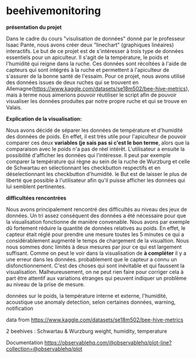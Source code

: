 # beehivemonitoring

**présentation du projet**

Dans le cadre du cours "visulisation de données" donné par le professeur Isaac Pante, nous avons créer deux "linechart" (graphiques linéaires) interactifs. Le but de ce projet est de s'intéresser à trois type de données essentiels pour un apiculteur. Il s'agit de la température, le poids et l'humidité qui reigne dans la ruche. Ces données sont récoltées à l'aide de capteurs qui sont intégrés à la ruche et permettent à l'apiculteur de s'assurer de la bonne santé de l'essaim. Pour ce projet, nous avons utilisé des données issues de deux ruches qui se trouvent en Allemagne(https://www.kaggle.com/datasets/se18m502/bee-hive-metrics), mais à terme nous aimerions pouvoir réutiliser le script afin de pouvoir visualiser les données produites par notre propre ruche et qui se trouve en Valais.


**Explication de la visualisation:**

Nous avons décidé de séparer les données de température et d'humidité des données de poids. En effet, il est très utile pour l'apiculteur de pouvoir comparer ces deux **variables (je sais pas si c'est le bon terme**, alors que la comparaison avec le poids n'a pas de réel intérêt. 
L'utilisateur a ensuite la possibilité d'afficher les données qui l'intéresse. Il peut par exemple comparer la température qui règne au sein de la ruche de Wurzburg et celle de Schwartau en sélectionnant les checkbutton respectifs et en déselectionnant les checkbutton d'humidité. le But est de laisser le plus de liberté que possible à l'utilisateur afin qu'il puisse afficher les données qui lui semblent pertinentes. 


**difficultées rencontrées**

Nous avons principalement rencontré des difficultés au niveau des jeux de données. Un tri assez conséquent des données a été nécessaire pour que la visualisation fonctionne de manière convenable. Nous avons par exemple dû fortement réduire la quantité de données relatives au poids. En effet, le capteur était réglé pour prendre une mesure toutes les 5 minutes ce qui a considérablement augmenté le temps de chargement de la visualtion. Nous nous sommes donc limités à deux mesures par jour ce qui est largement suffisant. 
Comme on peut le voir dans la visualisation de **à compléter** il y a une erreur dans les données. probablement que le capteur a connu un disfonctionnement. C'est des choses qui sont inévitable et qui faussent la visualisation. Malheureusement, on ne peut rien faire pour corriger cela à part être attentif aux variations étranges qui peuvent indiquer un problème au niveau de la prise de mesure.   
 

données sur le poids, la température interne et externe, l'humidité, acoustique
use anomaly detection, selon certaines données, warning, notification

data from https://www.kaggle.com/datasets/se18m502/bee-hive-metrics

2 beehives : Schwartau & Wurzburg
weight, humidity, temperature

Documentation
https://observablehq.com/@observablehq/plot-line?collection=@observablehq/plot
